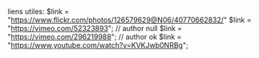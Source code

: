 liens utiles:
$link = "https://www.flickr.com/photos/126579629@N06/40770662832/"
$link = "https://vimeo.com/52323893";   // author null
$link = "https://vimeo.com/296219988"; // author ok
$link = "https://www.youtube.com/watch?v=KVKJwb0NRBg";